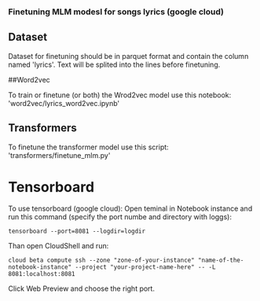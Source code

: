 ### Finetuning MLM modesl for songs lyrics (google cloud)

## Dataset

Dataset for finetuning should be in parquet format and contain the column named 'lyrics'. Text will be splited into the lines before finetuning.

##Word2vec

To train or finetune (or both) the Wrod2vec model use this notebook: 'word2vec/lyrics_word2vec.ipynb'


## Transformers

To finetune the transformer model use this script: 'transformers/finetune_mlm.py'


# Tensorboard

To use tensorboard (google cloud):
Open teminal in Notebook instance and run this command (specify the port numbe and directory with loggs):

`tensorboard --port=8081 --logdir=logdir`

Than open CloudShell and run:

`cloud beta compute ssh --zone "zone-of-your-instance" "name-of-the-notebook-instance" --project "your-project-name-here" -- -L 8081:localhost:8081`

Click Web Preview and choose the right port.
